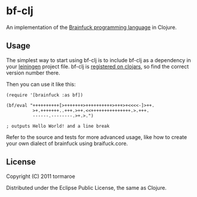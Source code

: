 # bf-clj

An implementation of the [Brainfuck programming language](http://en.wikipedia.org/wiki/Brainfuck) in Clojure.

## Usage

The simplest way to start using bf-clj is to include bf-clj as a dependency in your [leiningen](https://github.com/technomancy/leiningen) project file. bf-clj is [registered on clojars](http://clojars.org/bf-clj), so find the correct version number there.

Then you can use it like this:

    (require '[brainfuck :as bf])
    
    (bf/eval "++++++++++[>+++++++>++++++++++>+++>+<<<<-]>++.
              >+.+++++++..+++.>++.<<+++++++++++++++.>.+++.
              ------.--------.>+.>.")

    ; outputs Hello World! and a line break

Refer to the source and tests for more advanced usage, like how to create your own dialect of brainfuck using braifuck.core.

## License

Copyright (C) 2011 tormaroe

Distributed under the Eclipse Public License, the same as Clojure.
